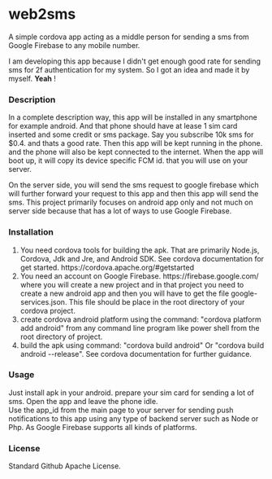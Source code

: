 # web2sms
A simple cordova app acting as a middle person for sending a sms from Google Firebase to any mobile number.

I am developing this app because I didn't get enough good rate for sending sms for 2f authentication for my system.
So I got an idea and made it by myself. <strong>Yeah</strong> !

<h3>Description</h3>
<p>
In a complete description way, this app will be installed in any smartphone for example android. And that phone should have at lease 1 sim card inserted and some credit
or sms package. Say you subscribe 10k sms for $0.4. and thats a good rate. Then this app will be kept running in the phone. and the phone will also be kept connected to the internet. When the app will boot up, it will copy its device specific FCM id. that you will use on your server.
</p>
<p>
  On the server side, you will send the sms request to google firebase which will further forward your request to this app and then this app will send the sms.
  This project primarily focuses on android app only and not much on server side because that has a lot of ways to use Google Firebase.
  </p>

<h3>Installation</h3>
<p>
  <ol>
    <li>
  You need cordova tools for building the apk. That are primarily Node.js, Cordova, Jdk and Jre, and Android SDK. See cordova documentation for get started. https://cordova.apache.org/#getstarted
    </li>
    <li>
      You need an account on Google Firebase. https://firebase.google.com/ where you will create a new project and in that project you need to create a new android app and then you will have to get the file google-services.json. This file should be place in the root directory of your cordova project. 
    </li>
    <li>
      create cordova android platform using the command: "cordova platform add android" from any command line program like power shell from the root directory of project.
    </li>
    <li>
      build the apk using command: "cordova build android" Or "cordova build android --release". See cordova documentation for further guidance.
    </li>
  </ol>
  </p>

<h3>Usage</h3>
<p>
  Just install apk in your android. prepare your sim card for sending a lot of sms. Open the app and leave the phone idle. <br />
  Use the app_id from the main page to your server for sending push notifications to this app using any type of backend server such as Node or Php. As Google Firebase supports all kinds of platforms.
  </p>
  <h3>License</h3>
  <p>
  Standard Github Apache License.
  </p>
